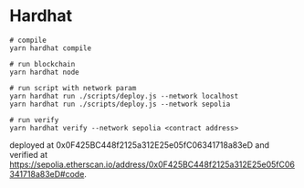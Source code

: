 # Hardhat

```shell
# compile
yarn hardhat compile

# run blockchain
yarn hardhat node

# run script with network param
yarn hardhat run ./scripts/deploy.js --network localhost
yarn hardhat run ./scripts/deploy.js --network sepolia

# run verify
yarn hardhat verify --network sepolia <contract address>
```

deployed at 0x0F425BC448f2125a312E25e05fC06341718a83eD and verified at https://sepolia.etherscan.io/address/0x0F425BC448f2125a312E25e05fC06341718a83eD#code.
